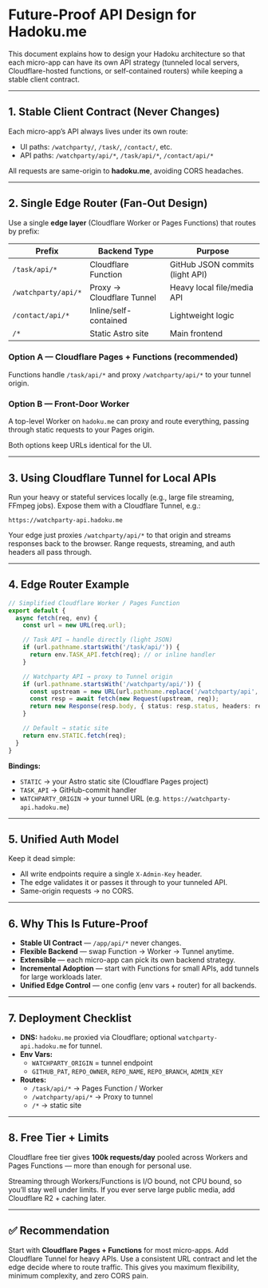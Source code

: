 # Future-Proof API Design for Hadoku.me

This document explains how to design your Hadoku architecture so that each micro-app can have its own API strategy (tunneled local servers, Cloudflare-hosted functions, or self-contained routers) while keeping a stable client contract.

---

## 1. Stable Client Contract (Never Changes)

Each micro-app’s API always lives under its own route:

- UI paths: `/watchparty/`, `/task/`, `/contact/`, etc.
- API paths: `/watchparty/api/*`, `/task/api/*`, `/contact/api/*`

All requests are same-origin to **hadoku.me**, avoiding CORS headaches.

---

## 2. Single Edge Router (Fan-Out Design)

Use a single **edge layer** (Cloudflare Worker or Pages Functions) that routes by prefix:

| Prefix              | Backend Type                | Purpose                            |
|----------------------|-----------------------------|------------------------------------|
| `/task/api/*`        | Cloudflare Function          | GitHub JSON commits (light API)    |
| `/watchparty/api/*`  | Proxy → Cloudflare Tunnel    | Heavy local file/media API         |
| `/contact/api/*`     | Inline/self-contained        | Lightweight logic                  |
| `/*`                 | Static Astro site            | Main frontend                      |

### Option A — Cloudflare Pages + Functions (recommended)
Functions handle `/task/api/*` and proxy `/watchparty/api/*` to your tunnel origin.

### Option B — Front-Door Worker
A top-level Worker on `hadoku.me` can proxy and route everything, passing through static requests to your Pages origin.

Both options keep URLs identical for the UI.

---

## 3. Using Cloudflare Tunnel for Local APIs

Run your heavy or stateful services locally (e.g., large file streaming, FFmpeg jobs). Expose them with a Cloudflare Tunnel, e.g.:

```
https://watchparty-api.hadoku.me
```

Your edge just proxies `/watchparty/api/*` to that origin and streams responses back to the browser. Range requests, streaming, and auth headers all pass through.

---

## 4. Edge Router Example

```ts
// Simplified Cloudflare Worker / Pages Function
export default {
  async fetch(req, env) {
    const url = new URL(req.url);

    // Task API → handle directly (light JSON)
    if (url.pathname.startsWith('/task/api/')) {
      return env.TASK_API.fetch(req); // or inline handler
    }

    // Watchparty API → proxy to Tunnel origin
    if (url.pathname.startsWith('/watchparty/api/')) {
      const upstream = new URL(url.pathname.replace('/watchparty/api', ''), env.WATCHPARTY_ORIGIN);
      const resp = await fetch(new Request(upstream, req));
      return new Response(resp.body, { status: resp.status, headers: resp.headers });
    }

    // Default → static site
    return env.STATIC.fetch(req);
  }
}
```

**Bindings:**
- `STATIC` → your Astro static site (Cloudflare Pages project)
- `TASK_API` → GitHub-commit handler
- `WATCHPARTY_ORIGIN` → your tunnel URL (e.g. `https://watchparty-api.hadoku.me`)

---

## 5. Unified Auth Model

Keep it dead simple:
- All write endpoints require a single `X-Admin-Key` header.
- The edge validates it or passes it through to your tunneled API.
- Same-origin requests → no CORS.

---

## 6. Why This Is Future-Proof

- **Stable UI Contract** — `/app/api/*` never changes.
- **Flexible Backend** — swap Function → Worker → Tunnel anytime.
- **Extensible** — each micro-app can pick its own backend strategy.
- **Incremental Adoption** — start with Functions for small APIs, add tunnels for large workloads later.
- **Unified Edge Control** — one config (env vars + router) for all backends.

---

## 7. Deployment Checklist

- **DNS:** `hadoku.me` proxied via Cloudflare; optional `watchparty-api.hadoku.me` for tunnel.
- **Env Vars:**
  - `WATCHPARTY_ORIGIN` = tunnel endpoint
  - `GITHUB_PAT`, `REPO_OWNER`, `REPO_NAME`, `REPO_BRANCH`, `ADMIN_KEY`
- **Routes:**
  - `/task/api/*` → Pages Function / Worker
  - `/watchparty/api/*` → Proxy to tunnel
  - `/*` → static site

---

## 8. Free Tier + Limits

Cloudflare free tier gives **100k requests/day** pooled across Workers and Pages Functions — more than enough for personal use.

Streaming through Workers/Functions is I/O bound, not CPU bound, so you’ll stay well under limits. If you ever serve large public media, add Cloudflare R2 + caching later.

---

## ✅ Recommendation

Start with **Cloudflare Pages + Functions** for most micro-apps. Add Cloudflare Tunnel for heavy APIs. Use a consistent URL contract and let the edge decide where to route traffic. This gives you maximum flexibility, minimum complexity, and zero CORS pain.